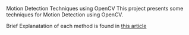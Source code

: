 Motion Detection Techniques using OpenCV
This project presents some techniques for Motion Detection using OpenCV.

Brief Explanatation of each method is found in <a href="https://medium.com/@abbessafa1998/motion-detection-techniques-with-code-on-opencv-18ed2c1acfaf" target="_blank">this article</a>

<!-- I made an article to explain each method in this link -->

